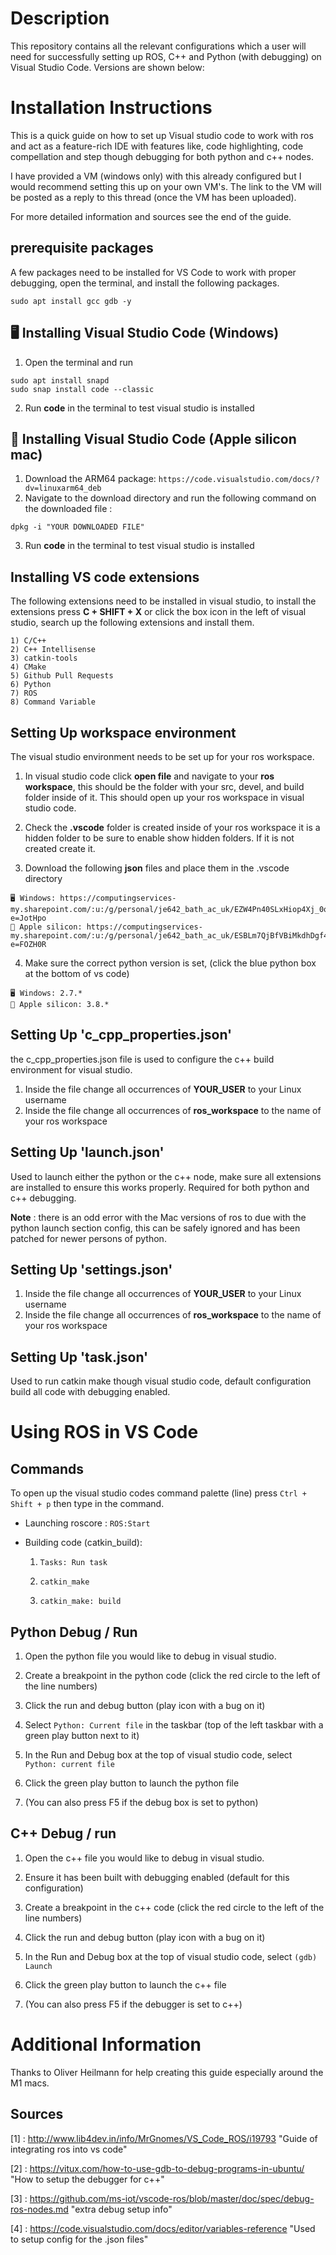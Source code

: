 # Description
This repository contains all the relevant configurations which a user will need for successfully setting up ROS, C++ and Python (with debugging) on Visual Studio Code. Versions are shown below:


# Installation Instructions
This is a quick guide on how to set up Visual studio code to work with ros and act as a feature-rich IDE with features like, code highlighting, code compellation and step though debugging for both python and c++ nodes. 

I have provided a VM (windows only) with this already configured but I would recommend setting this up on your own VM's.
The link to the VM will be posted as a reply to this thread (once the VM has been uploaded). 

For more detailed information and sources see the end of the guide.   

## prerequisite packages
A few packages need to be installed for VS Code to work with proper debugging, open the terminal, and install the following packages. 
```text
sudo apt install gcc gdb -y
```
## 🖥️ Installing Visual Studio Code (Windows)
1) Open the terminal and run
```text
sudo apt install snapd
sudo snap install code --classic
```
2)  Run **code** in the terminal to test visual studio is installed
## 🍎 Installing Visual Studio Code (Apple silicon mac)
1) Download the ARM64 package: ```https://code.visualstudio.com/docs/?dv=linuxarm64_deb```
2) Navigate to the download directory and run the following command on the downloaded file :
```text
dpkg -i "YOUR DOWNLOADED FILE"

```
3) Run **code** in the terminal to test visual studio is installed

## Installing VS code extensions 
The following extensions need to be installed in visual studio, to install the extensions press  **C + SHIFT +  X** or click the box icon in the left of visual studio, search up the following extensions and install them. 
```
1) C/C++
2) C++ Intellisense
3) catkin-tools
4) CMake
5) Github Pull Requests
6) Python
7) ROS
8) Command Variable
```
## Setting Up workspace environment 
The visual studio environment needs to be set up for your ros workspace.

1) In visual studio code click **open file** and navigate to your **ros workspace**, this should be the folder with your src, devel, and build folder inside of it. This should open up your ros workspace in visual studio code.
    
2) Check the **.vscode** folder is created inside of your ros workspace it is a hidden folder to be sure to enable show hidden folders. If it is not created create it. 
   
3) Download the following **json** files and place them in the .vscode directory 
```
🖥️ Windows: https://computingservices-my.sharepoint.com/:u:/g/personal/je642_bath_ac_uk/EZW4Pn40SLxHiop4Xj_0qwUB7aeYOHcoL9i8uKKS9teE4Q?e=JotHpo
🍎 Apple silicon: https://computingservices-my.sharepoint.com/:u:/g/personal/je642_bath_ac_uk/ESBLm7QjBfVBiMkdhDgf4SYBphFIqsPqP1D3vzIDrCT_zg?e=FOZH0R
```
4) Make sure the correct python version is set, (click the blue python box at the bottom of vs code)

```
🖥️ Windows: 2.7.*
🍎 Apple silicon: 3.8.*
```

## Setting Up 'c_cpp_properties.json'
the c_cpp_properties.json file is used to configure the c++ build environment for visual studio. 

1) Inside the file change all occurrences of **YOUR_USER** to your Linux username
2) Inside the file change all occurrences of **ros_workspace** to the name of your ros workspace
## Setting Up 'launch.json'
Used to launch either the python or the c++ node, make sure all extensions are installed to ensure this works properly. Required for both python and c++ debugging. 

**Note** : there is an odd error with the Mac versions of ros to due with the python launch section config, this can be safely ignored and has been patched for newer persons of python. 

## Setting Up 'settings.json'
1) Inside the file change all occurrences of **YOUR_USER** to your Linux username
2) Inside the file change all occurrences of **ros_workspace** to the name of your ros workspace

## Setting Up 'task.json'
Used to run catkin make though visual studio code, default configuration build all code with debugging enabled. 

# Using ROS in VS Code
## Commands
To open up the visual studio codes command palette (line) press ``` Ctrl + Shift + p ``` then type in the command. 

* Launching roscore : ```ROS:Start``` 

* Building code (catkin_build):
  
  1) ```Tasks: Run task```
   
  2) ```catkin_make```
   
  3) ```catkin_make: build```

## Python Debug / Run

1) Open the python file you would like to debug in visual studio.
   
2) Create a breakpoint in the python code (click the red circle to the left of the line numbers)
   
3) Click the run and debug button (play icon with a bug on it)
   
4) Select ```Python: Current file``` in the taskbar (top of the left taskbar with a green play button next to it)
   
5) In the Run and Debug box at the top of visual studio code, select ```Python: current file```
   
6) Click the green play button to launch the python file 
   
7) (You can also press F5 if the debug box is set to python)

## C++ Debug / run 
1) Open the c++ file you would like to debug in visual studio.
   
2) Ensure it has been built with debugging enabled (default for this configuration)
   
3) Create a breakpoint in the c++ code (click the red circle to the left of the line numbers)
   
4) Click the run and debug button (play icon with a bug on it)
   
5) In the Run and Debug box at the top of visual studio code, select ```(gdb) Launch```
   
6) Click the green play button to launch the c++ file 
   
7) (You can also press F5 if the debugger is set to c++)

# Additional Information

Thanks to Oliver Heilmann for help creating this guide especially around the M1 macs. 


## Sources  
[1] : http://www.lib4dev.in/info/MrGnomes/VS_Code_ROS/i19793 "Guide of integrating ros into vs code"

[2]  : https://vitux.com/how-to-use-gdb-to-debug-programs-in-ubuntu/ "How to setup the debugger for c++"

[3]  : https://github.com/ms-iot/vscode-ros/blob/master/doc/spec/debug-ros-nodes.md "extra debug setup info"

[4]  : https://code.visualstudio.com/docs/editor/variables-reference "Used to setup config for the .json files"
